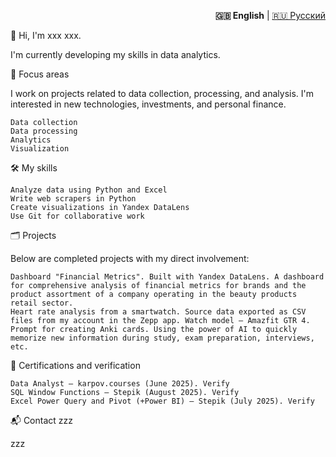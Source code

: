 <p align="right">
  <strong>🇬🇧 English</strong> | <a href="./README.md">🇷🇺 Русский</a>
</p>

👋 Hi, I'm xxx xxx.

I'm currently developing my skills in data analytics.

🎯 Focus areas

I work on projects related to data collection, processing, and analysis. I'm interested in new technologies, investments, and personal finance.

    Data collection
    Data processing
    Analytics
    Visualization


🛠️ My skills

    Analyze data using Python and Excel
    Write web scrapers in Python
    Create visualizations in Yandex DataLens
    Use Git for collaborative work


🗂️ Projects

Below are completed projects with my direct involvement:

    Dashboard "Financial Metrics". Built with Yandex DataLens. A dashboard for comprehensive analysis of financial metrics for brands and the product assortment of a company operating in the beauty products retail sector.
    Heart rate analysis from a smartwatch. Source data exported as CSV files from my account in the Zepp app. Watch model — Amazfit GTR 4.
    Prompt for creating Anki cards. Using the power of AI to quickly memorize new information during study, exam preparation, interviews, etc.


📜 Certifications and verification

    Data Analyst — karpov.courses (June 2025). Verify
    SQL Window Functions — Stepik (August 2025). Verify
    Excel Power Query and Pivot (+Power BI) — Stepik (July 2025). Verify


📬 Contact
zzz

zzz
